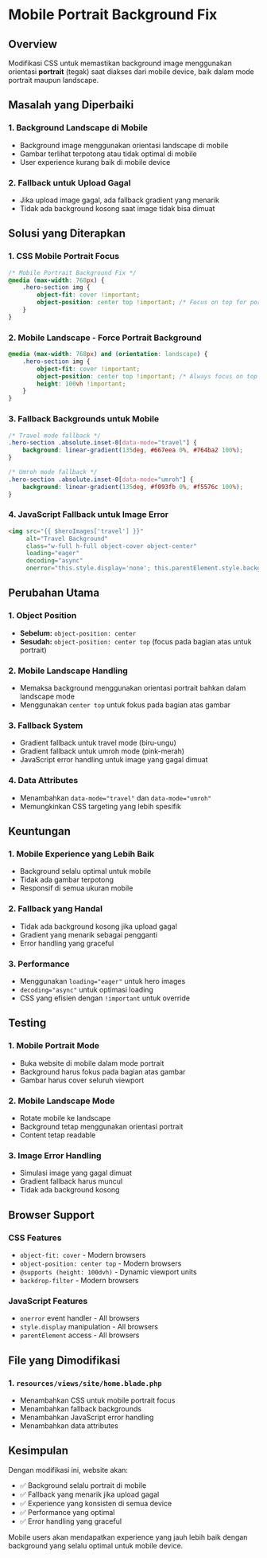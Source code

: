 # Mobile Portrait Background Fix

## Overview
Modifikasi CSS untuk memastikan background image menggunakan orientasi **portrait** (tegak) saat diakses dari mobile device, baik dalam mode portrait maupun landscape.

## Masalah yang Diperbaiki

### 1. Background Landscape di Mobile
- Background image menggunakan orientasi landscape di mobile
- Gambar terlihat terpotong atau tidak optimal di mobile
- User experience kurang baik di mobile device

### 2. Fallback untuk Upload Gagal
- Jika upload image gagal, ada fallback gradient yang menarik
- Tidak ada background kosong saat image tidak bisa dimuat

## Solusi yang Diterapkan

### 1. CSS Mobile Portrait Focus
```css
/* Mobile Portrait Background Fix */
@media (max-width: 768px) {
    .hero-section img {
        object-fit: cover !important;
        object-position: center top !important; /* Focus on top for portrait */
    }
}
```

### 2. Mobile Landscape - Force Portrait Background
```css
@media (max-width: 768px) and (orientation: landscape) {
    .hero-section img {
        object-fit: cover !important;
        object-position: center top !important; /* Always focus on top */
        height: 100vh !important;
    }
}
```

### 3. Fallback Backgrounds untuk Mobile
```css
/* Travel mode fallback */
.hero-section .absolute.inset-0[data-mode="travel"] {
    background: linear-gradient(135deg, #667eea 0%, #764ba2 100%);
}

/* Umroh mode fallback */
.hero-section .absolute.inset-0[data-mode="umroh"] {
    background: linear-gradient(135deg, #f093fb 0%, #f5576c 100%);
}
```

### 4. JavaScript Fallback untuk Image Error
```html
<img src="{{ $heroImages['travel'] }}" 
     alt="Travel Background" 
     class="w-full h-full object-cover object-center"
     loading="eager"
     decoding="async"
     onerror="this.style.display='none'; this.parentElement.style.background='linear-gradient(135deg, #667eea 0%, #764ba2 100%)';">
```

## Perubahan Utama

### 1. Object Position
- **Sebelum:** `object-position: center`
- **Sesudah:** `object-position: center top` (focus pada bagian atas untuk portrait)

### 2. Mobile Landscape Handling
- Memaksa background menggunakan orientasi portrait bahkan dalam landscape mode
- Menggunakan `center top` untuk fokus pada bagian atas gambar

### 3. Fallback System
- Gradient fallback untuk travel mode (biru-ungu)
- Gradient fallback untuk umroh mode (pink-merah)
- JavaScript error handling untuk image yang gagal dimuat

### 4. Data Attributes
- Menambahkan `data-mode="travel"` dan `data-mode="umroh"`
- Memungkinkan CSS targeting yang lebih spesifik

## Keuntungan

### 1. Mobile Experience yang Lebih Baik
- Background selalu optimal untuk mobile
- Tidak ada gambar terpotong
- Responsif di semua ukuran mobile

### 2. Fallback yang Handal
- Tidak ada background kosong jika upload gagal
- Gradient yang menarik sebagai pengganti
- Error handling yang graceful

### 3. Performance
- Menggunakan `loading="eager"` untuk hero images
- `decoding="async"` untuk optimasi loading
- CSS yang efisien dengan `!important` untuk override

## Testing

### 1. Mobile Portrait Mode
- Buka website di mobile dalam mode portrait
- Background harus fokus pada bagian atas gambar
- Gambar harus cover seluruh viewport

### 2. Mobile Landscape Mode
- Rotate mobile ke landscape
- Background tetap menggunakan orientasi portrait
- Content tetap readable

### 3. Image Error Handling
- Simulasi image yang gagal dimuat
- Gradient fallback harus muncul
- Tidak ada background kosong

## Browser Support

### CSS Features
- `object-fit: cover` - Modern browsers
- `object-position: center top` - Modern browsers
- `@supports (height: 100dvh)` - Dynamic viewport units
- `backdrop-filter` - Modern browsers

### JavaScript Features
- `onerror` event handler - All browsers
- `style.display` manipulation - All browsers
- `parentElement` access - All browsers

## File yang Dimodifikasi

### 1. `resources/views/site/home.blade.php`
- Menambahkan CSS untuk mobile portrait focus
- Menambahkan fallback backgrounds
- Menambahkan JavaScript error handling
- Menambahkan data attributes

## Kesimpulan

Dengan modifikasi ini, website akan:
- ✅ Background selalu portrait di mobile
- ✅ Fallback yang menarik jika upload gagal
- ✅ Experience yang konsisten di semua device
- ✅ Performance yang optimal
- ✅ Error handling yang graceful

Mobile users akan mendapatkan experience yang jauh lebih baik dengan background yang selalu optimal untuk mobile device. 